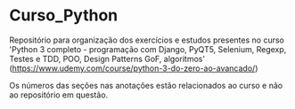 # Curso_Python

  Repositório para organização dos exercícios e estudos presentes no curso 'Python 3 completo - programação com Django, PyQT5, Selenium, Regexp, Testes e TDD, POO, Design Patterns GoF, algoritmos' (https://www.udemy.com/course/python-3-do-zero-ao-avancado/)
  
  Os números das seções nas anotações estão relacionados ao curso e não ao repositório em questão.